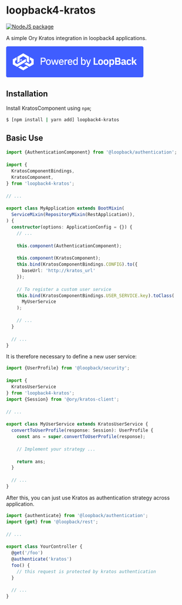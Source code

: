 # loopback4-kratos
[![NodeJS package](https://github.com/giuseppegrieco/loopback4-kratos/actions/workflows/npm.yml/badge.svg?branch=main)](https://github.com/giuseppegrieco/loopback4-kratos/actions/workflows/npm.yml)

A simple Ory Kratos integration in loopback4 applications.

[![LoopBack](<https://github.com/loopbackio/loopback-next/raw/master/docs/site/imgs/branding/Powered-by-LoopBack-Badge-(blue)-@2x.png>)](http://loopback.io/)

## Installation

Install KratosComponent using `npm`;

```sh
$ [npm install | yarn add] loopback4-kratos
```

## Basic Use

```ts
import {AuthenticationComponent} from '@loopback/authentication';

import {
  KratosComponentBindings,
  KratosComponent,
} from 'loopback4-kratos';

// ...

export class MyApplication extends BootMixin(
  ServiceMixin(RepositoryMixin(RestApplication)),
) {
  constructor(options: ApplicationConfig = {}) {
    // ...

    this.component(AuthenticationComponent);

    this.component(KratosComponent);
    this.bind(KratosComponentBindings.CONFIG).to({
      baseUrl: 'http://kratos_url'
    });
    
    // To register a custom user service
    this.bind(KratosComponentBindings.USER_SERVICE.key).toClass(
      MyUserService
    );

    // ...
  }

  // ...
}
```

It is therefore necessary to define a new user service:
```ts
import {UserProfile} from '@loopback/security';

import {
  KratosUserService
} from 'loopback4-kratos';
import {Session} from '@ory/kratos-client';

// ...

export class MyUserService extends KratosUserService {
  convertToUserProfile(response: Session): UserProfile {
    const ans = super.convertToUserProfile(response);
    
    // Implement your strategy ...
    
    return ans;
  }

  // ...
}
```

After this, you can just use Kratos as authentication strategy across application.

```ts
import {authenticate} from '@loopback/authentication';
import {get} from '@loopback/rest';

// ...

export class YourController {
  @get('/foo')
  @authenticate('kratos')
  foo() {
    // this request is protected by kratos authentication
  }

  // ...
}
```
